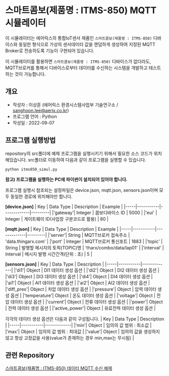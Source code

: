 # 스마트콤보(제품명 : ITMS-850) MQTT 시뮬레이터

이 시뮬레이터는 에어릭스의 통합IoT센서 제품인 ```스마트콤보(제품명 : ITMS-850)``` 디바이스와 동일한 형식으로 가상의 센서데이터 값을 랜덤하게 생성하여 지정된 MQTT Broker로 전송하도록 기능이 구현되어 있습니다.

이 시뮬레이터를 활용하면 ```스마트콤보(제품명 : ITMS-850)``` 디바이스가 없더라도, MQTT브로커를 통해서 디바이스로부터 데이터를 수신하는 시스템을 개발하고 테스트하는 것이 가능합니다.

## 개요 ##

* 작성자 : 이상훈 (에어릭스 환경시스템사업부 기술연구소 / sanghoon.lee@aerix.co.kr)
* 프로그램 언어 : Python
* 작성일 : 2022-09-07

## 프로그램 실행방법 ##

repository의 src폴더에 예제 프로그램을 실행시키기 위해서 필요한 소스 코드가 위치해있습니다. src폴더로 이동하여 다음과 같이 프로그램을 실행할 수 있습니다.

```
python itms850_simul.py
```

**참고) 프로그램을 실행하는 PC에 파이썬이 설치되어 있어야 합니다.**

프로그램 실행시 참조되는 설정파일은 device.json, mqtt.json, sensors.json이며 모두 동일한 경로에 위치해야만 합니다.

**[device.json]**
| Key | Data Type | Description | Example |
|-----|-----------|-------------|---------|
|'gateway'| Integer | 콤보디바이스 ID | 5000 |
|'eui' | Integer | 게이트웨이 ID(사업장 구분코드로 활용) | 80 |

**[mqtt.json]**
| Key | Data Type | Description | Example |
|-----|-----------|-------------|---------|
|'server'| String | MQTT브로커 접속주소 | 'data.thingarx.com' |
|'port' | Integer | MQTT브로커 통신포트 | 1883 |
|'topic' | String | 발행할 메시지의 토픽(TOPIC)명 | 'tharx/combo/data/lap01' |
|'interval' | Interval | 메시지 발행 시간간격(단위 : 초) | 5 |

**[sensors.json]**
| Key | Data Type | Description |
|-----|-----------|-------------|
|'di1'| Object | DI1 데이터 생성 옵션 |
|'di2'| Object | DI2 데이터 생성 옵션 |
|'di3'| Object | DI3 데이터 생성 옵션 |
|'di4'| Object | DI4 데이터 생성 옵션 |
|'ai1'| Object | AI1 데이터 생성 옵션 |
|'ai2'| Object | AI2 데이터 생성 옵션 |
|'diff_pres'| Object | 차압 데이터 생성 옵션 |
|'pressure'| Object | 압력 데이터 생성 옵션 |
|'temperature'| Object | 온도 데이터 생성 옵션 |
|'voltage'| Object | 전압 데이터 생성 옵션 |
|'current'| Object | 전류 데이터 생성 옵션 |
|'power'| Object | 전력 데이터 생성 옵션 |
|'active_power'| Object | 유료전력 데이터 생성 옵션 |

각각의 데이터 생성 옵션은 다음과 같이 구성됩니다.
| Key | Data Type | Description |
|-----|-----------|-------------|
|'min'| Object | 임의의 값 범위 : 최소값 |
|'max'| Object | 임의의 값 범위 : 최대값 |
|'value'| Object | 임의의 값을 생성하지 않고 항상 고정값을 사용(value가 존재하는 경우 min,max는 무시됨) |


## 관련 Repository ##

<a href="https://github.com/aerixdev/itms850_dataparser" target="_blank">스마트콤보(제품명 : ITMS-850) 데이터 MQTT 수신 예제</a>
